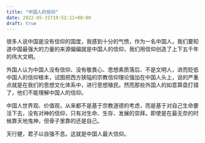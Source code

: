 ```yaml
---
title: "中国人的信仰"
date: 2022-05-31T19:52:11+08:00
draft: true
---
```


很多人说中国是没有信仰的国度，我感到十分的气愤，作为一名中国人，我们要知道中国最强大的力量的来源偏偏就是中国人的信仰，我们用信仰创造了上下五千年的伟大文明。

外国人认为中国人没有信仰、没有敬畏心、思想素质落后、不是文明人，进而贬低中国人的信仰根本，试图把西方狭隘的宗教信仰理论强加在中国人头上，说的严重点就是在我们的思想文化体系中，进行思想殖民。然而那些外国人的如意算盘打错了，他们不能理解中国人的信仰。

中国人世界观、价值观，从来都不是基于宗教道德的考虑，而是基于对自己生命要活下去，没有对神的信仰，只有对生命、生存、发展的崇拜。即使是在最无奈的时候靠天地鬼神，但骨子里靠的还是自己。
　　

天行健，君子以自强不息。这就是中国人最大信仰。

